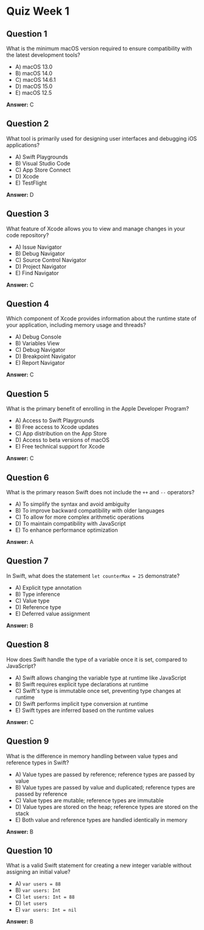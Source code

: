 # Quiz Week 1

## Question 1

What is the minimum macOS version required to ensure compatibility with the latest development tools?

- A) macOS 13.0
- B) macOS 14.0
- C) macOS 14.6.1
- D) macOS 15.0
- E) macOS 12.5

**Answer:** C

## Question 2

What tool is primarily used for designing user interfaces and debugging iOS applications?

- A) Swift Playgrounds
- B) Visual Studio Code
- C) App Store Connect
- D) Xcode
- E) TestFlight

**Answer:** D

## Question 3

What feature of Xcode allows you to view and manage changes in your code repository?

- A) Issue Navigator
- B) Debug Navigator
- C) Source Control Navigator
- D) Project Navigator
- E) Find Navigator

**Answer:** C

## Question 4

Which component of Xcode provides information about the runtime state of your application, including memory usage and threads?

- A) Debug Console
- B) Variables View
- C) Debug Navigator
- D) Breakpoint Navigator
- E) Report Navigator

**Answer:** C

## Question 5

What is the primary benefit of enrolling in the Apple Developer Program?

- A) Access to Swift Playgrounds
- B) Free access to Xcode updates
- C) App distribution on the App Store
- D) Access to beta versions of macOS
- E) Free technical support for Xcode

**Answer:** C

## Question 6

What is the primary reason Swift does not include the `++` and `--` operators?

- A) To simplify the syntax and avoid ambiguity
- B) To improve backward compatibility with older languages
- C) To allow for more complex arithmetic operations
- D) To maintain compatibility with JavaScript
- E) To enhance performance optimization

**Answer:** A

## Question 7

In Swift, what does the statement `let counterMax = 25` demonstrate?

- A) Explicit type annotation
- B) Type inference
- C) Value type
- D) Reference type
- E) Deferred value assignment

**Answer:** B

## Question 8

How does Swift handle the type of a variable once it is set, compared to JavaScript?

- A) Swift allows changing the variable type at runtime like JavaScript
- B) Swift requires explicit type declarations at runtime
- C) Swift's type is immutable once set, preventing type changes at runtime
- D) Swift performs implicit type conversion at runtime
- E) Swift types are inferred based on the runtime values

**Answer:** C

## Question 9

What is the difference in memory handling between value types and reference types in Swift?

- A) Value types are passed by reference; reference types are passed by value
- B) Value types are passed by value and duplicated; reference types are passed by reference
- C) Value types are mutable; reference types are immutable
- D) Value types are stored on the heap; reference types are stored on the stack
- E) Both value and reference types are handled identically in memory

**Answer:** B

## Question 10

What is a valid Swift statement for creating a new integer variable without assigning an initial value?

- A) `var users = 88`
- B) `var users: Int`
- C) `let users: Int = 88`
- D) `let users`
- E) `var users: Int = nil`

**Answer:** B
